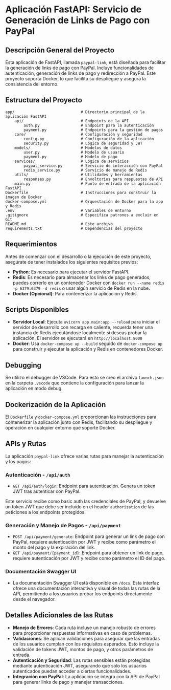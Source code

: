 # Aplicación FastAPI: Servicio de Generación de Links de Pago con PayPal

## Descripción General del Proyecto

Esta aplicación de FastAPI, llamada `paypal-link`, está diseñada para facilitar la generación de links de pago con PayPal. Incluye funcionalidades de autenticación, generación de links de pago y redirección a PayPal. Este proyecto soporta Docker, lo que facilita su despliegue y asegura la consistencia del entorno.

## Estructura del Proyecto

```
app/                             # Directorio principal de la aplicación FastAPI
    api/                         # Endpoints de la API
        auth.py                  # Endpoint para la autenticación
        payment.py               # Endpoints para la gestión de pagos
    core/                        # Configuración y seguridad
        config.py                # Configuración de la aplicación
        security.py              # Lógica de seguridad y JWT
    models/                      # Modelos de datos
        user.py                  # Modelo de usuario
        payment.py               # Modelo de pago
    services/                    # Lógica de servicios
        paypal_service.py        # Servicio de interacción con PayPal
        redis_service.py         # Servicio de manejo de Redis
    utils/                       # Utilidades y herramientas
        responses.py             # Envoltorios para respuestas de API
    main.py                      # Punto de entrada de la aplicación FastAPI
Dockerfile                       # Instrucciones para construir la imagen de Docker
docker-compose.yml               # Orquestación de Docker para la app y Redis
.env                             # Variables de entorno
.gitignore                       # Especifica patrones a excluir en Git
README.md                        # Este archivo
requirements.txt                 # Dependencias del proyecto
```

## Requerimientos

Antes de comenzar con el desarrollo o la ejecución de este proyecto, asegúrate de tener instalados los siguientes requisitos previos:

- **Python**: Es necesario para ejecutar el servidor FastAPI.
- **Redis**: Es necesario para almacenar los links de pago generados, puedes correrlo en un contenedor Docker con `docker run --name redis -p 6379:6379 -d redis` o usar algún servicio de Redis en la nube.
- **Docker (Opcional)**: Para contenerizar la aplicación y Redis.

## Scripts Disponibles

- **Servidor Local**: Ejecuta `uvicorn app.main:app --reload` para iniciar el servidor de desarrollo con recarga en caliente, recuerda tener una instancia de Redis ejecutándose localmente si deseas probar la aplicación. El servidor se ejecutará en `http://localhost:8000`
- **Docker**: Usa `docker-compose up --build` seguido de `docker-compose up` para construir y ejecutar la aplicación y Redis en contenedores Docker.

## Debugging
Se utilizo el debugger de VSCode. Para esto se creo el archivo `launch.json` en la carpeta `.vscode` que contiene la configuración para lanzar la aplicación en modo debug.

## Dockerización de la Aplicación

El `Dockerfile` y `docker-compose.yml` proporcionan las instrucciones para contenerizar la aplicación junto con Redis, facilitando su despliegue y operación en cualquier entorno que soporte Docker.

## APIs y Rutas

La aplicación `paypal-link` ofrece varias rutas para manejar la autenticación y los pagos:

### Autenticación - `/api/auth`

- `GET /api/auth/login`: Endpoint para autenticación. Genera un token JWT tras autenticar con PayPal.

Este servicio recibe como basic auth las credenciales de PayPal, y devuelve un token JWT que debe ser incluido en el header `authorization` de las peticiones a los endpoints protegidos.

### Generación y Manejo de Pagos - `/api/payment`

- `POST /api/payment/generate`: Endpoint para generar un link de pago con PayPal, requiere autenticación por JWT y recibe como parámetro el monto del pago y la expiración del link.
- `GET /api/payment/{payment_id}`: Endpoint para obtener un link de pago, requiere autenticación por JWT y recibe como parámetro el ID del pago.

### Documentación Swagger UI

- La documentación Swagger UI está disponible en `/docs`. Esta interfaz ofrece una documentación interactiva y visual de todas las rutas de la API, permitiendo a los usuarios probar los endpoints directamente desde el navegador.

## Detalles Adicionales de las Rutas

- **Manejo de Errores**: Cada ruta incluye un manejo robusto de errores para proporcionar respuestas informativas en caso de problemas.
- **Validaciones**: Se aplican validaciones para asegurar que las entradas de los usuarios cumplan con los requisitos esperados. Esto incluye la validación de tokens JWT, montos de pago, y otros parámetros de entrada.
- **Autenticación y Seguridad**: Las rutas sensibles están protegidas mediante autenticación JWT, asegurando que solo los usuarios autenticados puedan acceder a ciertas funcionalidades.
- **Integración con PayPal**: La aplicación se integra con la API de PayPal para generar links de pago y manejar transacciones.
